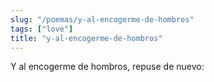 ```yaml
---
slug: "/poemas/y-al-encogerme-de-hombros"
tags: ["love"]
title: "y-al-encogerme-de-hombros"
---
```

Y al encogerme de hombros, repuse de nuevo:
